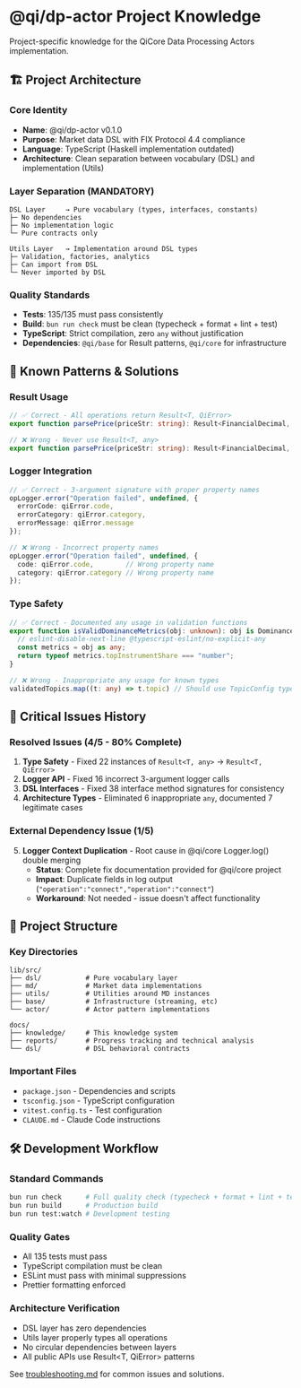 # @qi/dp-actor Project Knowledge

Project-specific knowledge for the QiCore Data Processing Actors implementation.

## 🏗️ Project Architecture

### Core Identity
- **Name**: @qi/dp-actor v0.1.0
- **Purpose**: Market data DSL with FIX Protocol 4.4 compliance
- **Language**: TypeScript (Haskell implementation outdated)
- **Architecture**: Clean separation between vocabulary (DSL) and implementation (Utils)

### Layer Separation (MANDATORY)
```
DSL Layer     → Pure vocabulary (types, interfaces, constants)
├─ No dependencies
├─ No implementation logic  
└─ Pure contracts only

Utils Layer   → Implementation around DSL types
├─ Validation, factories, analytics
├─ Can import from DSL
└─ Never imported by DSL
```

### Quality Standards
- **Tests**: 135/135 must pass consistently
- **Build**: `bun run check` must be clean (typecheck + format + lint + test)
- **TypeScript**: Strict compilation, zero `any` without justification
- **Dependencies**: `@qi/base` for Result<T> patterns, `@qi/core` for infrastructure

## 🎯 Known Patterns & Solutions

### Result<T> Usage
```typescript
// ✅ Correct - All operations return Result<T, QiError>
export function parsePrice(priceStr: string): Result<FinancialDecimal, QiError>

// ❌ Wrong - Never use Result<T, any>
export function parsePrice(priceStr: string): Result<FinancialDecimal, any>
```

### Logger Integration
```typescript
// ✅ Correct - 3-argument signature with proper property names
opLogger.error("Operation failed", undefined, {
  errorCode: qiError.code,
  errorCategory: qiError.category,
  errorMessage: qiError.message
});

// ❌ Wrong - Incorrect property names
opLogger.error("Operation failed", undefined, {
  code: qiError.code,        // Wrong property name
  category: qiError.category // Wrong property name
});
```

### Type Safety
```typescript
// ✅ Correct - Documented any usage in validation functions
export function isValidDominanceMetrics(obj: unknown): obj is DominanceMetrics {
  // eslint-disable-next-line @typescript-eslint/no-explicit-any
  const metrics = obj as any;
  return typeof metrics.topInstrumentShare === "number";
}

// ❌ Wrong - Inappropriate any usage for known types
validatedTopics.map((t: any) => t.topic) // Should use TopicConfig type
```

## 🚨 Critical Issues History

### Resolved Issues (4/5 - 80% Complete)
1. **Type Safety** - Fixed 22 instances of `Result<T, any>` → `Result<T, QiError>`
2. **Logger API** - Fixed 16 incorrect 3-argument logger calls  
3. **DSL Interfaces** - Fixed 38 interface method signatures for consistency
4. **Architecture Types** - Eliminated 6 inappropriate `any`, documented 7 legitimate cases

### External Dependency Issue (1/5)
5. **Logger Context Duplication** - Root cause in @qi/core Logger.log() double merging
   - **Status**: Complete fix documentation provided for @qi/core project
   - **Impact**: Duplicate fields in log output (`"operation":"connect","operation":"connect"`)
   - **Workaround**: Not needed - issue doesn't affect functionality

## 📁 Project Structure

### Key Directories
```
lib/src/
├── dsl/           # Pure vocabulary layer
├── md/            # Market data implementations  
├── utils/         # Utilities around MD instances
├── base/          # Infrastructure (streaming, etc)
└── actor/         # Actor pattern implementations

docs/
├── knowledge/     # This knowledge system
├── reports/       # Progress tracking and technical analysis
└── dsl/           # DSL behavioral contracts
```

### Important Files
- `package.json` - Dependencies and scripts
- `tsconfig.json` - TypeScript configuration
- `vitest.config.ts` - Test configuration
- `CLAUDE.md` - Claude Code instructions

## 🛠️ Development Workflow

### Standard Commands
```bash
bun run check      # Full quality check (typecheck + format + lint + test)
bun run build      # Production build
bun run test:watch # Development testing
```

### Quality Gates
- All 135 tests must pass
- TypeScript compilation must be clean
- ESLint must pass with minimal suppressions
- Prettier formatting enforced

### Architecture Verification
- DSL layer has zero dependencies
- Utils layer properly types all operations
- No circular dependencies between layers
- All public APIs use Result<T, QiError> patterns

See [troubleshooting.md](./troubleshooting.md) for common issues and solutions.